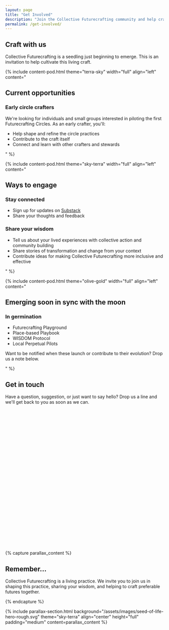 ```yaml
---
layout: page
title: "Get Involved"
description: "Join the Collective Futurecrafting community and help craft preferable futures together"
permalink: /get-involved/
---
```


<!-- Content Section Start -->
<div class="container">
  <div class="section-heading">
    <h2>Craft with us</h2>
    <p>Collective Futurecrafting is a seedling just beginning to emerge. This is an invitation to help cultivate this living craft.</p>
  </div>

  {% include content-pod.html
    theme="terra-sky"
    width="full"
    align="left"
    content="
    <h2>Current opportunities</h2>
    <div class='protocol-section'>
      <div class='protocol-subsection'>
        <h3>Early circle crafters</h3>
        <p>We're looking for individuals and small groups interested in piloting the first Futurecrafting Circles. As an early crafter, you'll:</p>
        <ul class='protocol-list'>
          <li>Help shape and refine the circle practices</li>
          <li>Contribute to the craft itself</li>
          <li>Connect and learn with other crafters and stewards</li>
        </ul>
      </div>
    </div>"
  %}

  {% include content-pod.html
    theme="sky-terra"
    width="full"
    align="left"
    content="
    <h2>Ways to engage</h2>
    <div class='protocol-section'>
      <div class='protocol-subsection'>
        <h3>Stay connected</h3>
        <ul class='protocol-list'>
          <li>Sign up for updates on <a href='https://collectivefuturecrafting.substack.com/' target='_blank'>Substack</a></li>
          <li>Share your thoughts and feedback</li>
        </ul>
      </div>
      <div class='protocol-subsection'>
        <h3>Share your wisdom</h3>
        <ul class='protocol-list'>
          <li>Tell us about your lived experiences with collective action and community building</li>
          <li>Share stories of transformation and change from your context</li>
          <li>Contribute ideas for making Collective Futurecrafting more inclusive and effective</li>
        </ul>
      </div>
    </div>"
  %}

  {% include content-pod.html
    theme="olive-gold"
    width="full"
    align="left"
    content="
    <h2>Emerging soon in sync with the moon</h2>
    <div class='protocol-section'>
      <div class='protocol-subsection'>
        <h3>In germination</h3>
        <ul class='protocol-list'>
          <li>Futurecrafting Playground</li>
          <li>Place-based Playbook</li>
          <li>WISDOM Protocol</li>
          <li>Local Perpetual Pilots</li>
        </ul>
        <p class='protocol-note'>Want to be notified when these launch or contribute to their evolution? Drop us a note below.</p>
      </div>
    </div>"
  %}
</div>
<!-- Content Section End -->
<!-- Contact Form Start -->
<div class="container" id="contact">
  <div class="section-heading">
    <h2>Get in touch</h2>
    <p>Have a question, suggestion, or just want to say hello? Drop us a line and we'll get back to you as soon as we can.</p>
  </div>
    <div class="form-container">
        <iframe data-tally-src="https://tally.so/embed/mZvP45?alignLeft=1&hideTitle=1&transparentBackground=1&dynamicHeight=1" loading="lazy" width="100%" height="447" frameborder="0" marginheight="0" marginwidth="0" title="Welcome"></iframe>
        <script>var d=document,w="https://tally.so/widgets/embed.js",v=function(){"undefined"!=typeof Tally?Tally.loadEmbeds():d.querySelectorAll("iframe[data-tally-src]:not([src])").forEach((function(e){e.src=e.dataset.tallySrc}))};if("undefined"!=typeof Tally)v();else if(d.querySelector('script[src="'+w+'"]')==null){var s=d.createElement("script");s.src=w,s.onload=v,s.onerror=v,d.body.appendChild(s);}</script>
    </div>
</div>
<!-- Contact Form End -->
{% capture parallax_content %}
<h2>Remember...</h2>
<p> Collective Futurecrafting is a living practice. We invite you to join us in shaping this practice, sharing your wisdom, and helping to craft preferable futures together.</p>
{% endcapture %}

{% include parallax-section.html
  background="/assets/images/seed-of-life-hero-rough.svg"
  theme="sky-terra"
  align="center"
  height="full"
  padding="medium"
  content=parallax_content
%}